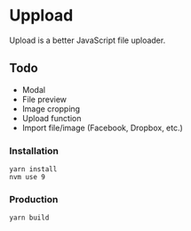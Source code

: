 # Uppload

Upload is a better JavaScript file uploader.

## Todo
- Modal
- File preview
- Image cropping
- Upload function
- Import file/image (Facebook, Dropbox, etc.)

### Installation

```
yarn install
nvm use 9
```

### Production

```
yarn build
```